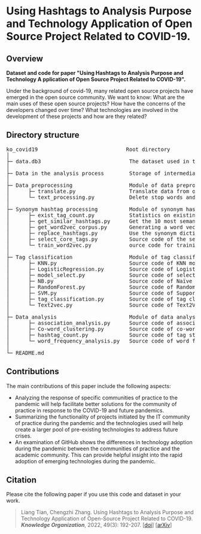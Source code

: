 # Using Hashtags to Analysis Purpose and Technology Application of Open Source Project Related to COVID-19.
## Overview
<b>Dataset and code for paper "Using Hashtags to Analysis Purpose and Technology A
pplication of Open Source Project Related to COVID-19".</b>

Under the background of covid-19, many related open source projects have 
emerged in the open source community. We want to know: What are the main 
uses of these open source projects? How have the concerns of the developers 
changed over time? What technologies are involved in the development of these 
projects and how are they related?

## Directory structure
<pre>ko_covid19                            Root directory  
│  
├─ data.db3                            The dataset used in this study is stored in a SQLite database
│
├─ Data in the analysis process        Storage of intermediate data
│
├─ Data preprocessing                  Module of data preprocessing 
│      ├─ translate.py                 Translate data from other languages into English
│      └─ text_processing.py           Delete stop words and other special characters
│
├─ Synonym hashtag processing          Module of synonym hashtag processing
│      ├─ exist_tag_count.py           Statistics on existing tags
│      ├─ get_similar_hashtags.py      Get the 10 most semantically similar topic tags
│      ├─ get_word2vec_corpus.py       Generating a word vector training corpus
│      ├─ replace_hashtags.py          Use the synonym dictionary to replace the synonym
│      ├─ select_core_tags.py          Source code of the selection of core topic tags
│      └─ train_word2vec.py            ource code for training Word2Vec model
│
├─ Tag classification                  Module of tag classification 
│      ├─ KNN.py                       Source code of KNN model
│      ├─ LogisticRegression.py        Source code of Logistic Regression (LR) model
│      ├─ model_select.py              Source code of selecting the model with best performance
│      ├─ NB.py                        Source code of Naïve Bayes (NB) model
│      ├─ RandomForest.py              Source code of Random Forest (RF) model
│      ├─ SVM.py                       Source code of Support Vector Machine (SVM) model
│      ├─ tag_classification.py        Source code of tag classification
│      └─ Text2vec.py                  Source code of Text2Vec model
│ 
├─ Data analysis                       Module of data analysis 
│      ├─ association_analysis.py      Source code of association analysis 
│      ├─ Co-word_clustering.py        Source code of co-word clustering
│      ├─ hashtag_count.py             Source code of tag statistics of tag extraction results
│      └─ word_frequency_analysis.py   Source code of word frequency analysis
│      
└─ README.md
</pre>
## Contributions
The main contributions of this paper include the following aspects:
* Analyzing the response of specific communities of practice to the pandemic will help facilitate better solutions for the community of practice in response to the COVID-19 and future pandemics. 
* Summarizing the functionality of projects initiated by the IT community of practice during the pandemic and the technologies used will help create a larger pool of pre-existing technologies to address future crises. 
* An examination of GitHub shows the differences in technology adoption during the pandemic between the communities of practice and the academic community. This can provide helpful insight into the rapid adoption of emerging technologies during the pandemic.
## Citation
Please cite the following paper if you use this code and dataset in your work.
>Liang Tian, Chengzhi Zhang. Using Hashtags to Analysis Purpose and Technology Application of Open-Source Project Related to COVID-19. ***Knowledge Organization***, 2022, 49(3): 192-207. [[doi](https://doi.org/10.5771/0943-7444-2022-3-192)]  [[arXiv](http://arxiv.org/abs/2207.06219)]
